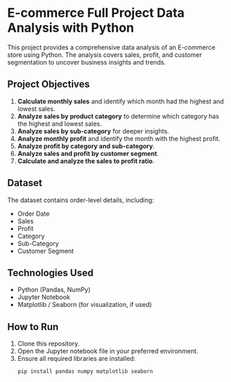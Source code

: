# E-commerce Full Project Data Analysis with Python

This project provides a comprehensive data analysis of an E-commerce store using Python. The analysis covers sales, profit, and customer segmentation to uncover business insights and trends.

## Project Objectives

1. **Calculate monthly sales** and identify which month had the highest and lowest sales.
2. **Analyze sales by product category** to determine which category has the highest and lowest sales.
3. **Analyze sales by sub-category** for deeper insights.
4. **Analyze monthly profit** and identify the month with the highest profit.
5. **Analyze profit by category and sub-category**.
6. **Analyze sales and profit by customer segment**.
7. **Calculate and analyze the sales to profit ratio**.

## Dataset

The dataset contains order-level details, including:
- Order Date
- Sales
- Profit
- Category
- Sub-Category
- Customer Segment

## Technologies Used

- Python (Pandas, NumPy)
- Jupyter Notebook
- Matplotlib / Seaborn (for visualization, if used)

## How to Run

1. Clone this repository.
2. Open the Jupyter notebook file in your preferred environment.
3. Ensure all required libraries are installed:
   ```bash
   pip install pandas numpy matplotlib seaborn
   ```

